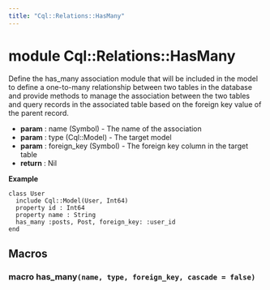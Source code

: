 ```yaml
---
title: "Cql::Relations::HasMany"
---
```


# module Cql::Relations::HasMany

Define the has_many association module that will be included in the model
to define a one-to-many relationship between two tables in the database
and provide methods to manage the association between the two tables and
query records in the associated table based on the foreign key value of
the parent record.

- **param** : name (Symbol) - The name of the association
- **param** : type (Cql::Model) - The target model
- **param** : foreign_key (Symbol) - The foreign key column in the target table
- **return** : Nil

**Example**

```crystal
class User
  include Cql::Model(User, Int64)
  property id : Int64
  property name : String
  has_many :posts, Post, foreign_key: :user_id
end
```

## Macros

### macro has_many`(name, type, foreign_key, cascade = false)`
